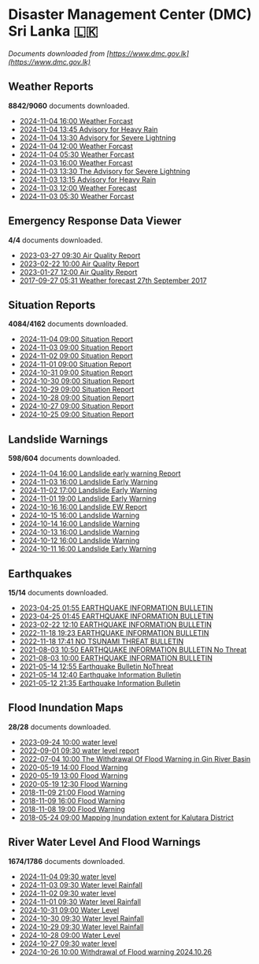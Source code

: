 # Disaster Management Center (DMC) Sri Lanka :sri_lanka:

*Documents downloaded from [https://www.dmc.gov.lk](https://www.dmc.gov.lk)*

## Weather Reports

**8842/9060** documents downloaded.

* [2024-11-04 16:00 Weather Forcast](data/weather-reports/20241104.1600.weather-forcast.pdf)
* [2024-11-04 13:45 Advisory for Heavy Rain](data/weather-reports/20241104.1345.advisory-for-heavy-rain.pdf)
* [2024-11-04 13:30 Advisory for Severe Lightning](data/weather-reports/20241104.1330.advisory-for-severe-lightning.pdf)
* [2024-11-04 12:00 Weather Forcast](data/weather-reports/20241104.1200.weather-forcast.pdf)
* [2024-11-04 05:30 Weather Forcast](data/weather-reports/20241104.0530.weather-forcast.pdf)
* [2024-11-03 16:00 Weather Forcast](data/weather-reports/20241103.1600.weather-forcast.pdf)
* [2024-11-03 13:30 The Advisory for Severe Lightning](data/weather-reports/20241103.1330.the-advisory-for-severe-lightning.pdf)
* [2024-11-03 13:15 Advisory for Heavy Rain](data/weather-reports/20241103.1315.advisory-for-heavy-rain.pdf)
* [2024-11-03 12:00 Weather Forecast](data/weather-reports/20241103.1200.weather-forecast.pdf)
* [2024-11-03 05:30 Weather Forcast](data/weather-reports/20241103.0530.weather-forcast.pdf)

## Emergency Response Data Viewer

**4/4** documents downloaded.

* [2023-03-27 09:30 Air Quality Report](data/emergency-response-data-viewer/20230327.0930.air-quality-report.pdf)
* [2023-02-22 10:00 Air Quality Report](data/emergency-response-data-viewer/20230222.1000.air-quality-report.pdf)
* [2023-01-27 12:00 Air Quality Report](data/emergency-response-data-viewer/20230127.1200.air-quality-report.pdf)
* [2017-09-27 05:31 Weather forecast 27th September 2017](data/emergency-response-data-viewer/20170927.0531.weather-forecast-27th-september-2017.pdf)

## Situation Reports

**4084/4162** documents downloaded.

* [2024-11-04 09:00 Situation Report](data/situation-reports/20241104.0900.situation-report.pdf)
* [2024-11-03 09:00 Situation Report](data/situation-reports/20241103.0900.situation-report.pdf)
* [2024-11-02 09:00 Situation Report](data/situation-reports/20241102.0900.situation-report.pdf)
* [2024-11-01 09:00 Situation Report](data/situation-reports/20241101.0900.situation-report.pdf)
* [2024-10-31 09:00 Situation Report](data/situation-reports/20241031.0900.situation-report.pdf)
* [2024-10-30 09:00 Situation Report](data/situation-reports/20241030.0900.situation-report.pdf)
* [2024-10-29 09:00 Situation Report](data/situation-reports/20241029.0900.situation-report.pdf)
* [2024-10-28 09:00 Situation Report](data/situation-reports/20241028.0900.situation-report.pdf)
* [2024-10-27 09:00 Situation Report](data/situation-reports/20241027.0900.situation-report.pdf)
* [2024-10-25 09:00 Situation Report](data/situation-reports/20241025.0900.situation-report.pdf)

## Landslide Warnings

**598/604** documents downloaded.

* [2024-11-04 16:00 Landslide early warning Report](data/landslide-warnings/20241104.1600.landslide-early-warning-report.pdf)
* [2024-11-03 16:00 Landslide Early Warning](data/landslide-warnings/20241103.1600.landslide-early-warning.pdf)
* [2024-11-02 17:00 Landslide Early Warning](data/landslide-warnings/20241102.1700.landslide-early-warning.pdf)
* [2024-11-01 19:00 Landslide Early Warning](data/landslide-warnings/20241101.1900.landslide-early-warning.pdf)
* [2024-10-16 16:00 Landslide EW Report](data/landslide-warnings/20241016.1600.landslide-ew-report.pdf)
* [2024-10-15 16:00 Landslide Warning](data/landslide-warnings/20241015.1600.landslide-warning.pdf)
* [2024-10-14 16:00 Landslide Warning](data/landslide-warnings/20241014.1600.landslide-warning.pdf)
* [2024-10-13 16:00 Landslide Warning](data/landslide-warnings/20241013.1600.landslide-warning.pdf)
* [2024-10-12 16:00 Landslide Warning](data/landslide-warnings/20241012.1600.landslide-warning.pdf)
* [2024-10-11 16:00 Landslide Early Warning](data/landslide-warnings/20241011.1600.landslide-early-warning.pdf)

## Earthquakes

**15/14** documents downloaded.

* [2023-04-25 01:55 EARTHQUAKE INFORMATION BULLETIN](data/earthquakes/20230425.0155.earthquake-information-bulletin.pdf)
* [2023-04-25 01:45 EARTHQUAKE INFORMATION BULLETIN](data/earthquakes/20230425.0145.earthquake-information-bulletin.pdf)
* [2023-02-22 12:10 EARTHQUAKE INFORMATION BULLETIN](data/earthquakes/20230222.1210.earthquake-information-bulletin.pdf)
* [2022-11-18 19:23 EARTHQUAKE INFORMATION BULLETIN](data/earthquakes/20221118.1923.earthquake-information-bulletin.pdf)
* [2022-11-18 17:41 NO TSUNAMI THREAT BULLETIN](data/earthquakes/20221118.1741.no-tsunami-threat-bulletin.pdf)
* [2021-08-03 10:50 EARTHQUAKE INFORMATION BULLETIN No Threat](data/earthquakes/20210803.1050.earthquake-information-bulletin-no-threat.pdf)
* [2021-08-03 10:00 EARTHQUAKE INFORMATION BULLETIN](data/earthquakes/20210803.1000.earthquake-information-bulletin.pdf)
* [2021-05-14 12:55 Earthquake Bulletin NoThreat](data/earthquakes/20210514.1255.earthquake-bulletin-nothreat.pdf)
* [2021-05-14 12:40 Earthquake Information Bulletin](data/earthquakes/20210514.1240.earthquake-information-bulletin.pdf)
* [2021-05-12 21:35 Earthquake Information Bulletin](data/earthquakes/20210512.2135.earthquake-information-bulletin.pdf)

## Flood Inundation Maps

**28/28** documents downloaded.

* [2023-09-24 10:00 water level](data/flood-inundation-maps/20230924.1000.water-level.pdf)
* [2022-09-01 09:30 water level report](data/flood-inundation-maps/20220901.0930.water-level-report.pdf)
* [2022-07-04 10:00 The Withdrawal Of Flood Warning in Gin River Basin](data/flood-inundation-maps/20220704.1000.the-withdrawal-of-flood-warning-in-gin-river-basin.pdf)
* [2020-05-19 14:00 Flood Warning](data/flood-inundation-maps/20200519.1400.flood-warning.pdf)
* [2020-05-19 13:00 Flood Warning](data/flood-inundation-maps/20200519.1300.flood-warning.pdf)
* [2020-05-19 12:30 Flood Warning](data/flood-inundation-maps/20200519.1230.flood-warning.pdf)
* [2018-11-09 21:00 Flood Warning](data/flood-inundation-maps/20181109.2100.flood-warning.PDF)
* [2018-11-09 16:00 Flood Warning](data/flood-inundation-maps/20181109.1600.flood-warning.PDF)
* [2018-11-08 19:00 Flood Warning](data/flood-inundation-maps/20181108.1900.flood-warning.PDF)
* [2018-05-24 09:00 Mapping Inundation extent for Kalutara District](data/flood-inundation-maps/20180524.0900.mapping-inundation-extent-for-kalutara-district.pdf)

## River Water Level And Flood Warnings

**1674/1786** documents downloaded.

* [2024-11-04 09:30 water level](data/river-water-level-and-flood-warnings/20241104.0930.water-level.jpg)
* [2024-11-03 09:30 Water level  Rainfall](data/river-water-level-and-flood-warnings/20241103.0930.water-level-rainfall.jpg)
* [2024-11-02 09:30 water level](data/river-water-level-and-flood-warnings/20241102.0930.water-level.jpg)
* [2024-11-01 09:30 Water level  Rainfall](data/river-water-level-and-flood-warnings/20241101.0930.water-level-rainfall.jpg)
* [2024-10-31 09:00 Water Level](data/river-water-level-and-flood-warnings/20241031.0900.water-level.jpg)
* [2024-10-30 09:30 Water level  Rainfall](data/river-water-level-and-flood-warnings/20241030.0930.water-level-rainfall.jpg)
* [2024-10-29 09:30 Water level  Rainfall](data/river-water-level-and-flood-warnings/20241029.0930.water-level-rainfall.jpg)
* [2024-10-28 09:00 Water Level](data/river-water-level-and-flood-warnings/20241028.0900.water-level.jpg)
* [2024-10-27 09:30 water level](data/river-water-level-and-flood-warnings/20241027.0930.water-level.jpg)
* [2024-10-26 10:00 Withdrawal of Flood warning 2024.10.26](data/river-water-level-and-flood-warnings/20241026.1000.withdrawal-of-flood-warning-20241026.pdf)
